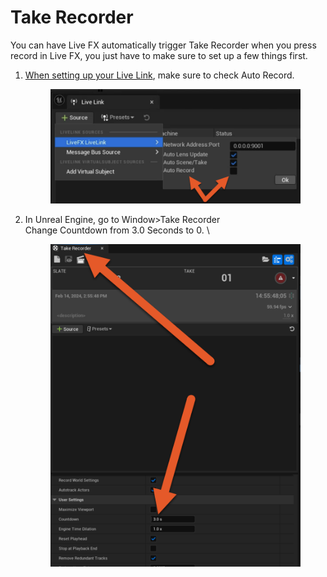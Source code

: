 # Take Recorder

You can have Live FX automatically trigger Take Recorder when you press record in Live FX, you just have to make sure to set up a few things first.&#x20;

1.  [When setting up your Live Link](set-up-unreal-engine-with-live-fx.md#id-4.-enable-live-link), make sure to check Auto Record.&#x20;

    <figure><img src="../.gitbook/assets/image (6) (1).png" alt=""><figcaption></figcaption></figure>


2.  In Unreal Engine, go to Window>Take Recorder\
    Change Countdown from 3.0 Seconds to 0. \


    <figure><img src="../.gitbook/assets/image (1) (1) (1).png" alt=""><figcaption></figcaption></figure>
